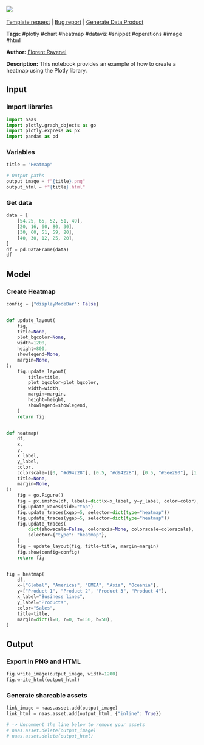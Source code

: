 <a href="https://app.naas.ai/user-redirect/naas/downloader?url=https://raw.githubusercontent.com/jupyter-naas/awesome-notebooks/master/Plotly/Plotly_Create_Heatmap.ipynb" target="_parent"><img src="https://naasai-public.s3.eu-west-3.amazonaws.com/open_in_naas.svg"/></a><br><br><a href="https://github.com/jupyter-naas/awesome-notebooks/issues/new?assignees=&labels=&template=template-request.md&title=Tool+-+Action+of+the+notebook+">Template request</a> | <a href="https://github.com/jupyter-naas/awesome-notebooks/issues/new?assignees=&labels=bug&template=bug_report.md&title=Plotly+-+Create+Heatmap:+Error+short+description">Bug report</a> | <a href="https://app.naas.ai/user-redirect/naas/downloader?url=https://raw.githubusercontent.com/jupyter-naas/awesome-notebooks/master/Naas/Naas_Start_data_product.ipynb" target="_parent">Generate Data Product</a>

**Tags:** #plotly #chart #heatmap #dataviz #snippet #operations #image #html

**Author:** [Florent Ravenel](https://www.linkedin.com/in/ACoAABCNSioBW3YZHc2lBHVG0E_TXYWitQkmwog/)

**Description:** This notebook provides an example of how to create a heatmap using the Plotly library.

## Input

### Import libraries


```python
import naas
import plotly.graph_objects as go
import plotly.express as px
import pandas as pd
```

### Variables


```python
title = "Heatmap"

# Output paths
output_image = f"{title}.png"
output_html = f"{title}.html"
```

### Get data


```python
data = [
    [54.25, 65, 52, 51, 49],
    [20, 16, 60, 80, 30],
    [30, 60, 51, 59, 20],
    [40, 30, 12, 25, 20],
]
df = pd.DataFrame(data)
df
```

## Model

### Create Heatmap


```python
config = {"displayModeBar": False}


def update_layout(
    fig,
    title=None,
    plot_bgcolor=None,
    width=1200,
    height=800,
    showlegend=None,
    margin=None,
):
    fig.update_layout(
        title=title,
        plot_bgcolor=plot_bgcolor,
        width=width,
        margin=margin,
        height=height,
        showlegend=showlegend,
    )
    return fig


def heatmap(
    df,
    x,
    y,
    x_label,
    y_label,
    color,
    colorscale=[[0, "#d94228"], [0.5, "#d94228"], [0.5, "#5ee290"], [1.0, "#5ee290"]],
    title=None,
    margin=None,
):
    fig = go.Figure()
    fig = px.imshow(df, labels=dict(x=x_label, y=y_label, color=color), x=x, y=y)
    fig.update_xaxes(side="top")
    fig.update_traces(xgap=5, selector=dict(type="heatmap"))
    fig.update_traces(ygap=5, selector=dict(type="heatmap"))
    fig.update_traces(
        dict(showscale=False, coloraxis=None, colorscale=colorscale),
        selector={"type": "heatmap"},
    )
    fig = update_layout(fig, title=title, margin=margin)
    fig.show(config=config)
    return fig


fig = heatmap(
    df,
    x=["Global", "Americas", "EMEA", "Asia", "Oceania"],
    y=["Product 1", "Product 2", "Product 3", "Product 4"],
    x_label="Business lines",
    y_label="Products",
    color="Sales",
    title=title,
    margin=dict(l=0, r=0, t=150, b=50),
)
```

## Output

### Export in PNG and HTML


```python
fig.write_image(output_image, width=1200)
fig.write_html(output_html)
```

### Generate shareable assets


```python
link_image = naas.asset.add(output_image)
link_html = naas.asset.add(output_html, {"inline": True})

# -> Uncomment the line below to remove your assets
# naas.asset.delete(output_image)
# naas.asset.delete(output_html)
```
